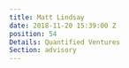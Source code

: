 ```yaml
---
title: Matt Lindsay
date: 2018-11-20 15:39:00 Z
position: 54
Details: Quantified Ventures
Section: advisory
---
```


